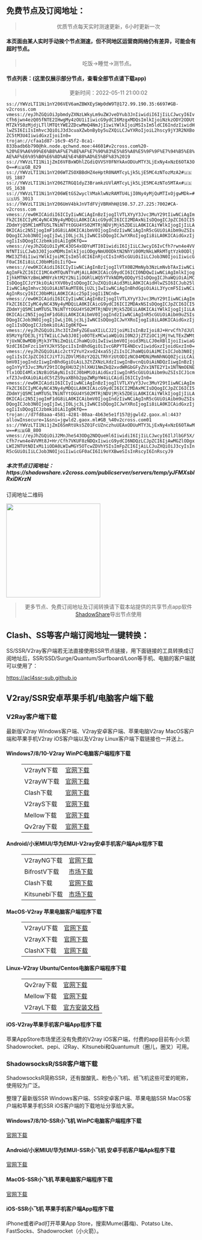 
<h2>免费节点及订阅地址：</h2>
<blockquote>
<p style="text-align: center;">优质节点每天实时测速更新，6小时更新一次</p>
</blockquote>
<h4>本页面由某人实时手动挨个节点测速，但不同地区运营商网络仍有差异，可能会有超时节点。</h4>
<blockquote>
<p style="text-align: center;">吃饭->睡觉->测节点。</p>
</blockquote>
<h4>节点列表：(这里仅展示部分节点，查看全部节点请下载app)</h4>

<blockquote style='text-align: center;'>更新时间：2022-05-11 21:00:02</blockquote>
<code>ss://YWVzLTI1Ni1nY206VEV6amZBWXEySWp0dW9T@172.99.190.35:6697#GB-v2cross.com
vmess://eyJhZGQiOiJpbmdyZXNzLWkyLm9uZWJveDYub3JnIiwidiI6IjIiLCJwcyI6IvCfh6jwn4ezQ05fNTE2IHwgMy4zOU1iIiwicG9ydCI6MzgxMDQsImlkIjoiNzkzODY2ODUtMTZkYS0zMjdjLTllMTQtYWE2ZDcwMmQ4NmJjIiwiYWlkIjoiMSIsIm5ldCI6IndzIiwidHlwZSI6IiIsImhvc3QiOiJ3d3cuaXZwbnByby5uZXQiLCJwYXRoIjoiL2hscy9jY3R2NXBoZC5tM3U4IiwidGxzIjoiIn0=
trojan://cfaa1d87-16c9-45f2-8ca1-833badb6b790@hk.node.qchwnd.moe:44601#v2cross.com%20-%20%E9%A6%99%E6%B8%AF%E7%8E%AF%E7%90%83%E5%85%A8%E5%9F%9F%E7%94%B5%E8%AE%AF%E6%95%B0%E6%8D%AE%E4%B8%AD%E5%BF%83%2019
ss://YWVzLTI1Ni1jZmI6VFBxWDhlZGdiQVVSY0FNYkAxODUuMTY3LjExNy4xNzE6OTA3OQ==#🇬🇧GB_829
ss://YWVzLTI1Ni1nY206WTZSOXBBdHZ4eHptR0NAMTcyLjk5LjE5MC4zNTozMzA2#🇺🇸US_1887
ss://YWVzLTI1Ni1nY206ZTRGQ1dyZ3BramkzUVlAMTcyLjk5LjE5MC4zNTo5MTAx#🇺🇸US_1638
ss://YWVzLTI1Ni1nY206WEtGS2wyclVMaklwNzRAMTU4LjI0Ny4yMjQuMTIxOjgwMDk=#🇺🇸US_3013
ss://YWVzLTI1Ni1nY206UmV4bkJnVTdFVjVBRHhH@198.57.27.225:7002#CA-v2cross.com
vmess://ew0KICAidiI6ICIyIiwNCiAgInBzIjogIlVTLXYyY3Jvc3MuY29tIiwNCiAgImFkZCI6ICIyMC4yNC43Ny4yMDQiLA0KICAicG9ydCI6ICI2MDAxNiIsDQogICJpZCI6ICI5ZDdmYjQ5MC1mMTU5LTNiNTYtOGU4YS02MTRjNDVjMjk5ZDEiLA0KICAiYWlkIjogIjIiLA0KICAic2N5IjogImF1dG8iLA0KICAibmV0IjogIndzIiwNCiAgInR5cGUiOiAibm9uZSIsDQogICJob3N0IjogIjIwLjI0Ljc3LjIwNCIsDQogICJwYXRoIjogIi8iLA0KICAidGxzIjogIiIsDQogICJzbmkiOiAiIg0KfQ==
vmess://eyJhZGQiOiIyMC43OS4xODYuMTI0IiwidiI6IjIiLCJwcyI6IvCfh7rwn4e4VVNfNTIiLCJwb3J0IjoxMDMsImlkIjoiODgyNmU0ODktN2NhYi00MzNkLWRkMTgtYzk0ODljMWI3ZTdiIiwiYWlkIjoiMCIsIm5ldCI6InRjcCIsInR5cGUiOiIiLCJob3N0IjoiIiwicGF0aCI6Ii8iLCJ0bHMiOiIifQ==
vmess://ew0KICAidiI6ICIyIiwNCiAgInBzIjogIlVTX0B2MmNyb3NzLmNvbTAxIiwNCiAgImFkZCI6ICI1MC4xMTQuNTYuMjAiLA0KICAicG9ydCI6ICI0NDQwIiwNCiAgImlkIjogIjhkMTNkYzBmLWM0YzktM2Y2Ni1iOGRlLWQ5YTVkNDMyODQyYSIsDQogICJhaWQiOiAiMCIsDQogICJzY3kiOiAiYXV0byIsDQogICJuZXQiOiAid3MiLA0KICAidHlwZSI6ICJub25lIiwNCiAgImhvc3QiOiAiNTAuMTE0LjU2LjIwIiwNCiAgInBhdGgiOiAiL3YycmF5IiwNCiAgInRscyI6ICJ0bHMiLA0KICAic25pIjogIiINCn0=
vmess://ew0KICAidiI6ICIyIiwNCiAgInBzIjogIlVTLXYyY3Jvc3MuY29tIiwNCiAgImFkZCI6ICIyMC4yNC43Ny4yMDQiLA0KICAicG9ydCI6ICI2MDAxNSIsDQogICJpZCI6ICI5ZDdmYjQ5MC1mMTU5LTNiNTYtOGU4YS02MTRjNDVjMjk5ZDEiLA0KICAiYWlkIjogIjIiLA0KICAic2N5IjogImF1dG8iLA0KICAibmV0IjogIndzIiwNCiAgInR5cGUiOiAibm9uZSIsDQogICJob3N0IjogIjIwLjI0Ljc3LjIwNCIsDQogICJwYXRoIjogIi8iLA0KICAidGxzIjogIiIsDQogICJzbmkiOiAiIg0KfQ==
vmess://eyJhZGQiOiJhc3ItZmFyZGEuaXIiLCJ2IjoiMiIsInBzIjoi8J+HrvCfh7dJUl85MzYgfDE3LjY1TWIiLCJwb3J0Ijo0OTExMCwiaWQiOiI0N2JjZTZiOC1jMjYwLTExZWMtYjUxNC0wMDBjMjk3YTNiZmQiLCJhaWQiOiIwIiwibmV0Ijoid3MiLCJ0eXBlIjoiIiwiaG9zdCI6ImFzci1mYXJkYS5pciIsInBhdGgiOiIvcGRPYTE4NDcvIiwidGxzIjoidGxzIn0=
vmess://eyJhZGQiOiAic2ctY2YuY2xvd24xaS5jZiIsICJhaWQiOiAiMCIsICJob3N0IjogIiIsICJpZCI6ICJiYTJiZDVlMS0zY2Q2LTRhYzUtODIzNC04MDNiMmNhNGQ0ZjciLCAibmV0IjogIndzIiwgInBhdGgiOiAiL3ZtZXNzLXdzIiwgInBvcnQiOiAiNDQzIiwgInBzIjogInYyY3Jvc3MuY29tIC0gXHU3ZjhlXHU1NmZkQ2xvdWRGbGFyZVx1NTE2Y1x1NTNmOENETlx1ODI4Mlx1NzBiOSAyNiIsICJ0bHMiOiAidGxzIiwgInR5cGUiOiAibm9uZSIsICJ1cmxfZ3JvdXAiOiAidC5tZS9yaXBhb2ppZWRpYW4iLCAidiI6ICIyIn0=
vmess://ew0KICAidiI6ICIyIiwNCiAgInBzIjogIlVTLXYyY3Jvc3MuY29tIiwNCiAgImFkZCI6ICIyMC4yNC43Ny4yMDQiLA0KICAicG9ydCI6ICI2MDAxMCIsDQogICJpZCI6ICI5ZDdmYjQ5MC1mMTU5LTNiNTYtOGU4YS02MTRjNDVjMjk5ZDEiLA0KICAiYWlkIjogIjIiLA0KICAic2N5IjogImF1dG8iLA0KICAibmV0IjogIndzIiwNCiAgInR5cGUiOiAibm9uZSIsDQogICJob3N0IjogIjIwLjI0Ljc3LjIwNCIsDQogICJwYXRoIjogIi8iLA0KICAidGxzIjogIiIsDQogICJzbmkiOiAiIg0KfQ==
trojan://d7fd8aaa-4581-4281-80aa-4b63e5e1f157@jgwld2.gaox.ml:443?allowInsecure=1&sni=jgwld2.gaox.ml#GB_%40v2cross.com01
ss://YWVzLTI1Ni1jZmI6SmRtUks5Z01FcUZnczhuUEAxODUuMTY3LjExNy4xNzE6OTAwMw==#🇬🇧GB_800
vmess://eyJhZGQiOiJ2MnJheS43ODg2NDQueHl6IiwidiI6IjIiLCJwcyI6IlJlbGF5X/Cfh7rwn4e4VVMt8J+Hr/Cfh7VKUF8zNDQxIiwicG9ydCI6NDQzLCJpZCI6IjAwMGZlODgxLWI2NTUtNDIxMi1iODA0LWIwMGY5OTcwZDVhYSIsImFpZCI6IjAiLCJuZXQiOiJ3cyIsInR5cGUiOiIiLCJob3N0IjoiIiwicGF0aCI6Ii9oYXBweSIsInRscyI6InRscyJ9</code>
<h5>本次节点订阅地址：https://shadowshare.v2cross.com/publicserver/servers/temp/yJFMXsbIRxiDKrzN</h5>
<p>订阅地址二维码</p>
<img src='http://shadowshare.v2cross.com/qrcode.png' width=250 height=250>
<blockquote style='text-align: center;'>更多节点、免费订阅地址及订阅转换请下载本站提供的共享节点app软件<a href='https://shadowshare.v2cross.com'>ShadowShare</a>导出节点使用</blockquote>
<div class="nv-content-wrap entry-content">
<h2>Clash、SS等客户端订阅地址一键转换：</h2>
<p>SS/SSR/V2ray客户端若无法直接使用SSR节点链接，用下面链接的工具转换成订阅地址后，SSR/SSD/Surge/Quantum/Surfboard/Loon等手机、电脑的客户端就可以使用了：</p>
<p><a href="https://acl4ssr-sub.github.io" target="_blank" rel="noreferrer noopener nofollow">https://acl4ssr-sub.github.io</a></p>
<h2>V2ray/SSR安卓苹果手机/电脑客户端下载</h2>
<h3>V2Ray客户端下载</h3>
<p>最新版V2ray Windows客户端、V2ray安卓客户端、苹果电脑V2ray MacOS客户端和苹果手机V2ray iOS客户端以及V2ray Linux客户端下载链接也一并送上。</p>
<h4>Windows7/8/10-<strong>V2ray WinPC电脑客户端</strong>程序下载</h4>
<figure class="wp-block-table alignwide is-style-stripes"><table><tbody><tr><td>V2rayN下载</td><td><a href="https://github.com/2dust/v2rayN/releases" target="_blank" rel="noreferrer noopener">官网下载</a></td></tr><tr><td>V2rayW下载</td><td><a href="https://github.com/Cenmrev/V2RayW/releases" target="_blank" rel="noreferrer noopener">官网下载</a></td></tr><tr><td>Clash下载</td><td><a href="https://github.com/Fndroid/clash_for_windows_pkg/releases" target="_blank" rel="noreferrer noopener">官网下载</a></td></tr><tr><td>V2rayS下载</td><td><a href="https://github.com/Shinlor/V2RayS/releases" target="_blank" rel="noreferrer noopener">官网下载</a></td></tr><tr><td>Mellow下载</td><td><a href="https://github.com/mellow-io/mellow/releases" target="_blank" rel="noreferrer noopener">官网下载</a></td></tr><tr><td>Qv2ray下载</td><td><a href="https://github.com/Qv2ray/Qv2ray" target="_blank" rel="noreferrer noopener">官网下载</a></td></tr></tbody></table></figure>
<h4><strong>Android/小米MIUI/华为EMUI-V2ray安卓手机客户端</strong>Apk程序下载</h4>
<figure class="wp-block-table alignwide is-style-stripes"><table><tbody><tr><td>V2rayNG下载</td><td><a href="https://github.com/2dust/v2rayNG/releases" target="_blank" rel="noreferrer noopener">官网下载</a></td></tr><tr><td>BifrostV下载</td><td><a rel="noreferrer noopener" href="https://www.appsapk.com/downloading/latest/com.github.dawndiy.bifrostv-0.6.8.apk" target="_blank">市场下载</a></td></tr><tr><td>Clash下载</td><td><a href="https://github.com/Kr328/ClashForAndroid/releases" target="_blank" rel="noreferrer noopener">官网下载</a></td></tr><tr><td>Kitsunebi下载</td><td><a rel="noreferrer noopener" href="https://apkpure.com/kitsunebi/fun.kitsunebi.kitsunebi4android" target="_blank">市场下载</a></td></tr></tbody></table></figure>
<h4><strong>MacOS-V2ray <strong>苹果电脑</strong>客户端</strong>程序下载</h4>
<figure class="wp-block-table alignwide is-style-stripes"><table><tbody><tr><td>V2rayU下载</td><td><a href="https://github.com/yanue/V2rayU/releases" target="_blank" rel="noreferrer noopener">官网下载</a></td></tr><tr><td>V2rayX下载</td><td><a href="https://github.com/Cenmrev/V2RayX/releases" target="_blank" rel="noreferrer noopener">官网下载</a></td></tr><tr><td>ClashX下载</td><td><a href="https://github.com/yichengchen/clashX/releases" target="_blank" rel="noreferrer noopener">官网下载</a></td></tr></tbody></table></figure>
<h4><strong>Linux</strong>–<strong>V2ray Ubuntu/Centos电脑客户端</strong>程序下载</h4>
<figure class="wp-block-table alignwide is-style-stripes"><table><tbody><tr><td>Qv2ray下载</td><td><a href="https://github.com/Qv2ray/Qv2ray" target="_blank" rel="noreferrer noopener">官网下载</a></td></tr><tr><td>Mellow下载</td><td><a href="https://github.com/mellow-io/mellow/releases" target="_blank" rel="noreferrer noopener">官网下载</a></td></tr><tr><td>V2rayL下载</td><td><a rel="noreferrer noopener" href="https://github.com/jiangxufeng/v2rayL" target="_blank">官方安装文档</a></td></tr></tbody></table></figure>
<h4>iOS-<strong>V2ray苹果<strong>手机客户端</strong>App程序</strong>下载</h4>
<p>苹果AppStore市场里还没有免费的V2ray iOS客户端，付费的app目前有小火箭Shadowrocket、pepi、i2Ray、Kitsunebi和Quantumult（圈儿，圈叉）可用。</p>
<h3>ShadowsocksR/SSR客户端下载</h3>
<p>ShadowsocksR简称SSR，还有酸酸乳、粉色小飞机、纸飞机这些可爱的昵称，使用较为广泛。</p>
<p>整理了最新版SSR Windows客户端、SSR安卓客户端、苹果电脑SSR MacOS客户端和苹果手机SSR iOS客户端的下载地址分享给大家。</p>
<h4><strong>Windows7/8/10-<strong>SSR小飞机 WinPC电脑客户端</strong>程序下载</strong></h4>
<p><a rel="noreferrer noopener" href="https://github.com/shadowsocksrr/shadowsocksr-csharp/releases" target="_blank">官网下载</a></p>
<h4><strong><strong>Android/小米MIUI/华为EMUI-SSR小飞机 安卓手机客户端</strong>Apk程序下载</strong></h4>
<p><a rel="noreferrer noopener" href="https://github.com/shadowsocksrr/shadowsocksr-android/releases" target="_blank">官网下载</a></p>
<h4><strong><strong>MacOS-SSR小飞机 苹果电脑客户端</strong>程序下载</strong></h4>
<p><a href="https://github.com/qinyuhang/ShadowsocksX-NG-R/releases" target="_blank" rel="noreferrer noopener">官网下载</a></p>
<h4><strong>iOS-<strong>SSR小飞机 苹果手机客户端App程序</strong></strong>下载</h4>
<p>iPhone或者iPad打开苹果App Store，搜索Mume(暮梅)、Potatso Lite、FastSocks、Shadowrocket（小火箭）。</p>
